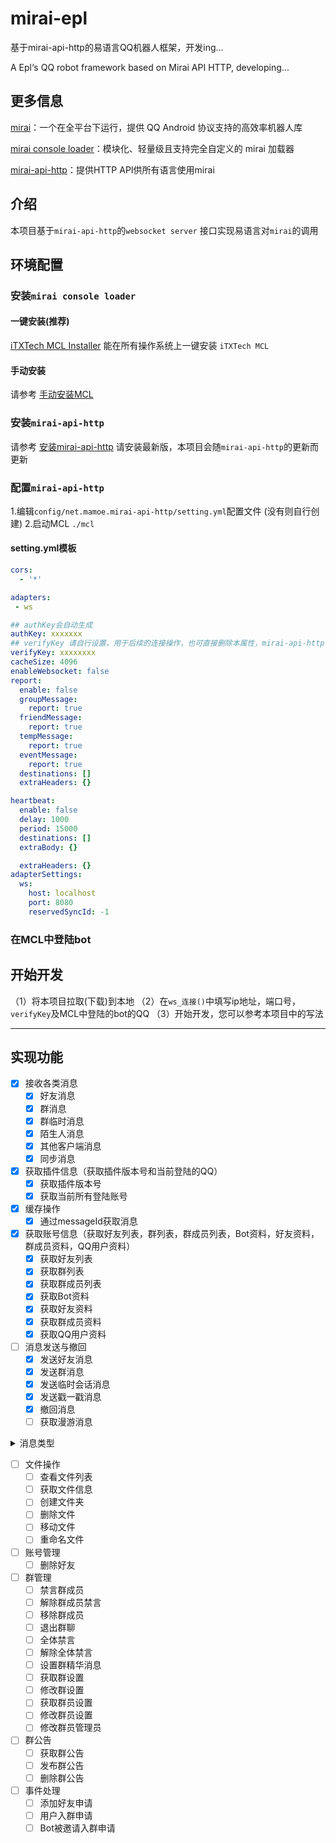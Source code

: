 # mirai-epl
基于mirai-api-http的易语言QQ机器人框架，开发ing...

A Epl‘s QQ robot framework based on Mirai API HTTP, developing...

## 更多信息
[mirai](https://github.com/mamoe/mirai)：一个在全平台下运行，提供 QQ Android 协议支持的高效率机器人库

[mirai console loader](https://github.com/iTXTech/mirai-console-loader)：模块化、轻量级且支持完全自定义的 mirai 加载器

[mirai-api-http](https://github.com/project-mirai/mirai-api-http)：提供HTTP API供所有语言使用mirai

## 介绍
  本项目基于`mirai-api-http`的`websocket server` 接口实现易语言对`mirai`的调用
## 环境配置

### 安装`mirai console loader`

  #### 一键安装(推荐)

[iTXTech MCL Installer](https://github.com/iTXTech/mcl-installer) 能在所有操作系统上一键安装 `iTXTech MCL`
  #### 手动安装

请参考 [手动安装MCL](https://github.com/iTXTech/mirai-console-loader#%E6%89%8B%E5%8A%A8%E5%AE%89%E8%A3%85)
### 安装`mirai-api-http`

请参考 [安装mirai-api-http](https://github.com/project-mirai/mirai-api-http#%E5%AE%89%E8%A3%85mirai-api-http)
  请安装最新版，本项目会随`mirai-api-http`的更新而更新
### 配置`mirai-api-http`

  1.编辑`config/net.mamoe.mirai-api-http/setting.yml`配置文件 (没有则自行创建)
  2.启动MCL `./mcl`
#### setting.yml模板

```yaml
cors: 
  - '*'

adapters:
 - ws

## authKey会自动生成
authKey: xxxxxxx
## verifyKey 请自行设置，用于后续的连接操作，也可直接删除本属性，mirai-api-http会自主生成，若删除请在mcl启动时记录verifyKey
verifyKey: xxxxxxxx
cacheSize: 4096
enableWebsocket: false
report: 
  enable: false
  groupMessage: 
    report: true
  friendMessage: 
    report: true
  tempMessage: 
    report: true
  eventMessage: 
    report: true
  destinations: []
  extraHeaders: {}

heartbeat: 
  enable: false
  delay: 1000
  period: 15000
  destinations: []
  extraBody: {}

  extraHeaders: {}
adapterSettings:
  ws:
    host: localhost
    port: 8080
    reservedSyncId: -1
```
### 在MCL中登陆bot

## 开始开发
（1）将本项目拉取(下载)到本地
（2）在`ws_连接()`中填写ip地址，端口号，`verifyKey`及MCL中登陆的bot的QQ
（3）开始开发，您可以参考本项目中的写法
***
## 实现功能
- [x] 接收各类消息
  - [x] 好友消息
  - [x] 群消息
  - [x] 群临时消息
  - [x] 陌生人消息
  - [x] 其他客户端消息
  - [x] 同步消息
- [X] 获取插件信息（获取插件版本号和当前登陆的QQ）
  - [x] 获取插件版本号
  - [x] 获取当前所有登陆账号
- [X] 缓存操作
  - [x] 通过messageId获取消息
- [X] 获取账号信息（获取好友列表，群列表，群成员列表，Bot资料，好友资料，群成员资料，QQ用户资料）
  - [x] 获取好友列表
  - [x] 获取群列表
  - [x] 获取群成员列表
  - [x] 获取Bot资料
  - [x] 获取好友资料
  - [x] 获取群成员资料
  - [x] 获取QQ用户资料
- [ ] 消息发送与撤回
  - [x] 发送好友消息
  - [x] 发送群消息
  - [x] 发送临时会话消息
  - [x] 发送戳一戳消息
  - [x] 撤回消息
  - [ ] 获取漫游消息

<details>
<summary>消息类型</summary>

  - 引用回复       √
  - @             √
  - @全体成员      √
  - QQ表情        √
  - 文字          √
  - 图片          
  - 闪照
  - 语音
  - Xml
  - Json
  - App
  - 戳一戳
  - 骰子
  - 商城表情
  - 音乐分享
  - 转发消息
  - 文件
  - MiraiCode
</details>

- [ ] 文件操作
  - [ ] 查看文件列表
  - [ ] 获取文件信息
  - [ ] 创建文件夹
  - [ ] 删除文件
  - [ ] 移动文件
  - [ ] 重命名文件
- [ ] 账号管理
  - [ ] 删除好友
- [ ] 群管理
  - [ ] 禁言群成员
  - [ ] 解除群成员禁言
  - [ ] 移除群成员
  - [ ] 退出群聊
  - [ ] 全体禁言
  - [ ] 解除全体禁言
  - [ ] 设置群精华消息
  - [ ] 获取群设置
  - [ ] 修改群设置
  - [ ] 获取群员设置
  - [ ] 修改群员设置
  - [ ] 修改群员管理员
- [ ] 群公告
  - [ ] 获取群公告
  - [ ] 发布群公告
  - [ ] 删除群公告
- [ ] 事件处理
  - [ ] 添加好友申请
  - [ ] 用户入群申请
  - [ ] Bot被邀请入群申请
